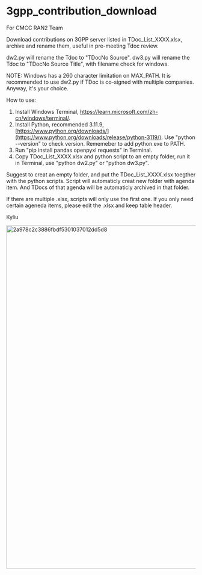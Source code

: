 # 3gpp_contribution_download

For CMCC RAN2 Team

Download contributions on 3GPP server listed in TDoc_List_XXXX.xlsx, archive and rename them, useful in pre-meeting Tdoc review.

dw2.py will rename the Tdoc to "TDocNo Source". dw3.py will rename the Tdoc to "TDocNo Source Title", with filename check for windows.

NOTE: Windows has a 260 character limitation on MAX_PATH. It is recommended to use dw2.py if TDoc is co-signed with multiple companies. Anyway, it's your choice.

How to use:
  1. Install Windows Terminal, https://learn.microsoft.com/zh-cn/windows/terminal/.
  2. Install Python, recommended 3.11.9, [https://www.python.org/downloads/](https://www.python.org/downloads/release/python-3119/). Use "python --version" to check version. Rememeber to add python.exe to PATH.
  3. Run "pip install pandas openpyxl requests" in Terminal.
  4. Copy TDoc_List_XXXX.xlsx and python script to an empty folder, run it in Terminal, use "python dw2.py" or "python dw3.py".

Suggest to creat an empty folder, and put the TDoc_List_XXXX.xlsx toegther with the python scripts. Script will automaticly creat new folder with agenda item. And TDocs of that agenda will be automaticly archived in that folder. 

If there are multiple .xlsx, scripts will only use the first one.
If you only need certain ageneda items, please edit the .xlsx and keep table header.

Kyliu

<img width="912" alt="2a978c2c3886fbdf5301037012dd5d8" src="https://github.com/user-attachments/assets/b9718a3b-fbbc-4631-b55d-c93c4635eb81">
